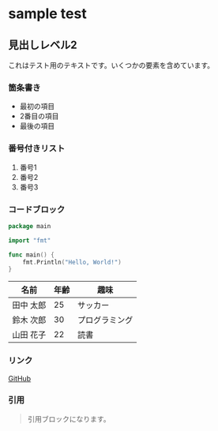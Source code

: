# sample test

## 見出しレベル2

これはテスト用のテキストです。いくつかの要素を含めています。

### 箇条書き

- 最初の項目
- 2番目の項目
- 最後の項目

### 番号付きリスト

1. 番号1
2. 番号2
3. 番号3

### コードブロック

```go
package main

import "fmt"

func main() {
    fmt.Println("Hello, World!")
}
```

| 名前      | 年齢 | 趣味          |
| --------- | ---- | ------------- |
| 田中 太郎 | 25   | サッカー      |
| 鈴木 次郎 | 30   | プログラミング |
| 山田 花子 | 22   | 読書          |

### リンク
[GitHub](https://github.com/)

### 引用

> 引用ブロックになります。